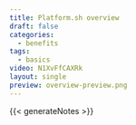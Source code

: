 ```yaml
---
title: Platform.sh overview
draft: false
categories:
  - benefits
tags:
  - basics
video: N1XvFfCAXRk
layout: single
preview: overview-preview.png
---
```


{{< generateNotes >}}

